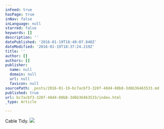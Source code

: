 ```yaml
---
inFeed: true
hasPage: true
inNav: false
inLanguage: null
starred: false
keywords: []
description: ''
datePublished: '2016-01-19T18:40:07.840Z'
dateModified: '2016-01-19T18:37:24.219Z'
title: ''
author: []
authors: []
publisher:
  name: null
  domain: null
  url: null
  favicon: null
sourcePath: _posts/2016-01-19-bc7acbf3-328f-48d4-80b8-3d6b36463533.md
published: true
url: bc7acbf3-328f-48d4-80b8-3d6b36463533/index.html
_type: Article

---
```

Cable Tidy.
![](https://the-grid-user-content.s3-us-west-2.amazonaws.com/97ec94d3-0a82-4389-acad-45699e4759e7.jpg)